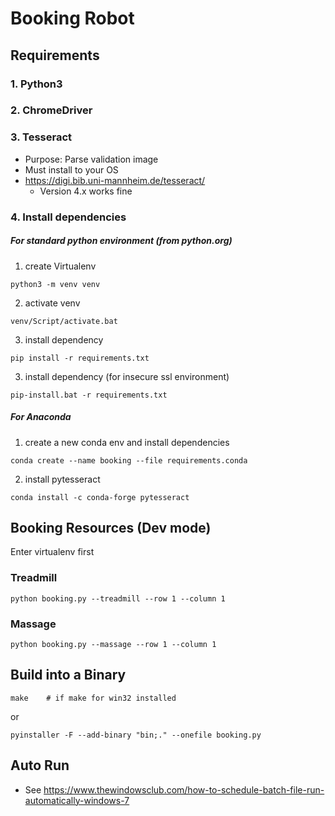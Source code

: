 # Booking Robot

## Requirements

### 1. Python3
### 2. ChromeDriver
### 3. Tesseract

- Purpose: Parse validation image
- Must install to your OS
- https://digi.bib.uni-mannheim.de/tesseract/
	- Version 4.x works fine

### 4. Install dependencies

##### For standard python environment (from python.org)
1. create Virtualenv
```
python3 -m venv venv
```
2. activate venv
```
venv/Script/activate.bat
```
3. install dependency
```
pip install -r requirements.txt
```
3. install dependency (for insecure ssl environment)
```
pip-install.bat -r requirements.txt
```

##### For Anaconda
1. create a new conda env and install dependencies
```
conda create --name booking --file requirements.conda
```
2. install pytesseract
```
conda install -c conda-forge pytesseract
```

## Booking Resources (Dev mode)

Enter virtualenv first

### Treadmill

```
python booking.py --treadmill --row 1 --column 1
```

### Massage

```
python booking.py --massage --row 1 --column 1
```

## Build into a Binary


```
make	# if make for win32 installed
```
or

```
pyinstaller -F --add-binary "bin;." --onefile booking.py
```


## Auto Run

- See https://www.thewindowsclub.com/how-to-schedule-batch-file-run-automatically-windows-7

